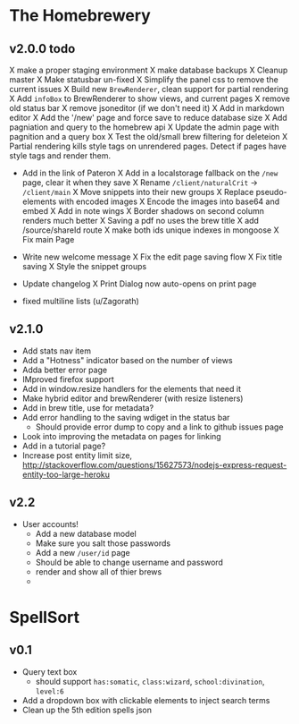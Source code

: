 # The Homebrewery

## v2.0.0 todo
X make a proper staging environment
X make database backups
X Cleanup master
X Make statusbar un-fixed
X Simplify the panel css to remove the current issues
X Build new `BrewRenderer`, clean support for partial rendering
X Add `infoBox` to BrewRenderer to show views, and current pages
X remove old status bar
X remove jsoneditor (if we don't need it)
X Add in markdown editor
X Add the '/new' page and force save to reduce database size
X Add pagniation and query to the homebrew api
X Update the admin page with pagnition and a query box
X Test the old/small brew filtering for deleteion
X Partial rendering kills style tags on unrendered pages. Detect if pages have style tags and render them.
- Add in the link of Pateron
X Add in a localstorage fallback on the `/new` page, clear it when they save
X Rename `/client/naturalCrit` -> `/client/main`
X Move snippets into their new groups
X Replace pseudo-elements with encoded images
  X Encode the images into base64 and embed
  X Add in note wings
X Border shadows on second column renders much better
X Saving a pdf no uses the brew title
X add /source/shareId route
X make both ids unique indexes in mongoose
X Fix main Page
- Write new welcome message
X Fix the edit page saving flow
X Fix title saving
X Style the snippet groups
- Update changelog
X Print Dialog now auto-opens on print page

- fixed multiline lists (u/Zagorath)

## v2.1.0
- Add stats nav item
- Add a "Hotness" indicator based on the number of views
- Adda better error page
- IMproved firefox support
- Add in window.resize handlers for the elements that need it
- Make hybrid editor and brewRenderer (with resize listeners)
- Add in brew title, use for metadata?
- Add error handling to the saving wdiget in the status bar
  - Should provide error dump to copy and a link to github issues page
- Look into improving the metadata on pages for linking
- Add in a tutorial page?
- Increase post entity limit size, http://stackoverflow.com/questions/15627573/nodejs-express-request-entity-too-large-heroku

## v2.2
- User accounts!
  - Add a new database model
  - Make sure you salt those passwords
  - Add a new `/user/id` page
  - Should be able to change username and password
  - render and show all of thier brews
  -


# SpellSort

## v0.1
- Query text box
  - should support `has:somatic`, `class:wizard`, `school:divination`, `level:6`
- Add a dropdown box with clickable elements to inject search terms
- Clean up the 5th edition spells json



